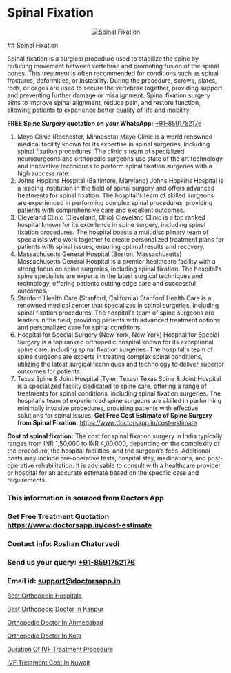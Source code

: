 # Spinal Fixation

<p align="center">
  <a href="null">
    <img src="null" alt="Spinal Fixation">
  </a>
</p>
## Spinal Fixation

Spinal fixation is a surgical procedure used to stabilize the spine by reducing movement between vertebrae and promoting fusion of the spinal bones. This treatment is often recommended for conditions such as spinal fractures, deformities, or instability. During the procedure, screws, plates, rods, or cages are used to secure the vertebrae together, providing support and preventing further damage or misalignment. Spinal fixation surgery aims to improve spinal alignment, reduce pain, and restore function, allowing patients to experience better quality of life and mobility.

**FREE Spine Surgery quotation on your WhatsApp:**  [+91-8591752176](https://api.whatsapp.com/send?phone=8591752176)

1) Mayo Clinic (Rochester, Minnesota)   Mayo Clinic is a world renowned medical facility known for its expertise in spinal surgeries, including spinal fixation procedures. The clinic's team of specialized neurosurgeons and orthopedic surgeons use state of the art technology and innovative techniques to perform spinal fixation surgeries with a high success rate.
2) Johns Hopkins Hospital (Baltimore, Maryland)   Johns Hopkins Hospital is a leading institution in the field of spinal surgery and offers advanced treatments for spinal fixation. The hospital's team of skilled surgeons are experienced in performing complex spinal procedures, providing patients with comprehensive care and excellent outcomes.
3) Cleveland Clinic (Cleveland, Ohio)   Cleveland Clinic is a top ranked hospital known for its excellence in spine surgery, including spinal fixation procedures. The hospital boasts a multidisciplinary team of specialists who work together to create personalized treatment plans for patients with spinal issues, ensuring optimal results and recovery.
4) Massachusetts General Hospital (Boston, Massachusetts)   Massachusetts General Hospital is a premier healthcare facility with a strong focus on spine surgeries, including spinal fixation. The hospital's spine specialists are experts in the latest surgical techniques and technology, offering patients cutting edge care and successful outcomes.
5) Stanford Health Care (Stanford, California)   Stanford Health Care is a renowned medical center that specializes in spinal surgeries, including spinal fixation procedures. The hospital's team of spine surgeons are leaders in the field, providing patients with advanced treatment options and personalized care for spinal conditions.
6) Hospital for Special Surgery (New York, New York)   Hospital for Special Surgery is a top ranked orthopedic hospital known for its exceptional spine care, including spinal fixation surgeries. The hospital's team of spine surgeons are experts in treating complex spinal conditions, utilizing the latest surgical techniques and technology to deliver superior outcomes for patients.
7) Texas Spine & Joint Hospital (Tyler, Texas)   Texas Spine & Joint Hospital is a specialized facility dedicated to spine care, offering a range of treatments for spinal conditions, including spinal fixation surgeries. The hospital's team of experienced spine surgeons are skilled in performing minimally invasive procedures, providing patients with effective solutions for spinal issues.
**Get Free Cost Estimate of Spine Surgery from Spinal Fixation:** https://www.doctorsapp.in/cost-estimate

**Cost of spinal fixation:**
The cost for spinal fixation surgery in India typically ranges from INR 1,50,000 to INR 4,00,000, depending on the complexity of the procedure, the hospital facilities, and the surgeon's fees. Additional costs may include pre-operative tests, hospital stay, medications, and post-operative rehabilitation. It is advisable to consult with a healthcare provider or hospital for an accurate estimate based on the specific case and requirements.

### This information is sourced from Doctors App 
### Get Free Treatment Quotation https://www.doctorsapp.in/cost-estimate
### Contact info: Roshan Chaturvedi 
### Send us your query: [+91-8591752176](https://api.whatsapp.com/send?phone=8591752176) 
### Email id: support@doctorsapp.in

[Best Orthopedic Hospitals](https://www.linkedin.com/pulse/best-orthopedic-hospitals-meniscus-tear-treatment-nozme?trackingId=l1m3crgM7MLd0eJhGWS7cg%3D%3D&lipi=urn%3Ali%3Apage%3Ad_flagship3_company_admin%3BYMgSyE7iTb6%2BgQ5kQEIvvw%3D%3D)

[Best Orthopedic Doctor In Kanpur](https://www.linkedin.com/pulse/best-orthopedic-doctor-kanpur-knee-replacement-treatment-gbqne?trackingId=WT797%2FJjL%2Bb37xpcsy4S7A%3D%3D&lipi=urn%3Ali%3Apage%3Ad_flagship3_company_admin%3B%2FMzkEXxJRqGf2zEVBOlEsA%3D%3D)

[Orthopedic Doctor In Ahmedabad](https://medium.com/@vimalrana22/orthopedic-doctor-in-ahmedabad-180e68c3f3f8)

[Orthopedic Doctor In Kota](https://medium.com/@vimalrana22/orthopedic-doctor-in-kota-a6a842de691c)

[Duration Of IVF Treatment Procedure](https://doctors-apps.github.io/doctorsapp/duration-of-ivf-treatment-procedure)

[IVF Treatment Cost In Kuwait](https://doctors-apps.github.io/doctorsapp/ivf-treatment-cost-in-kuwait)

